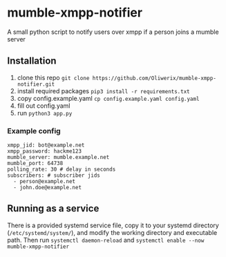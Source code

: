 # mumble-xmpp-notifier
A small python script to notify users over xmpp if a person joins a mumble server

## Installation
1. clone this repo `git clone https://github.com/Oliwerix/mumble-xmpp-notifier.git`
2. install required packages `pip3 install -r requirements.txt`
3. copy config.example.yaml `cp config.example.yaml config.yaml`
4. fill out config.yaml
5. run `python3 app.py`

### Example config
    xmpp_jid: bot@example.net 
    xmpp_password: hackme123
    mumble_server: mumble.example.net 
    mumble_port: 64738
    polling_rate: 30 # delay in seconds
    subscribers: # subscriber jids
      - person@example.net
      - john.doe@example.net
## Running as a service
There is a provided systemd service file, copy it to your systemd directory (`/etc/systemd/system/`), and modify the working directory and executable path. Then run `systemctl daemon-reload` and `systemctl enable --now mumble-xmpp-notifier`
